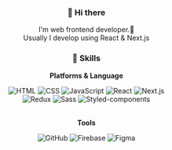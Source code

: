 <div align='center'>
 
 ### 👋 Hi there 

 I'm web frontend developer.🚀  
Usually I develop using React & Next.js


### 💪 Skills

**Platforms & Language**

<div>
  <img alt="HTML" src ="https://img.shields.io/badge/HTML-E34F26?&style=flat-square&logo=html5&logoColor=white"/>
  <img alt="CSS" src ="https://img.shields.io/badge/CSS-1572B6?&style=flat-square&logo=css3&logoColor=white"/>
  <img alt="JavaScript" src ="https://img.shields.io/badge/JavaScript-F7DF1E?&style=flat-square&logo=JavaScript&logoColor=white"/>
  <img alt="React" src ="https://img.shields.io/badge/React-61DAFB?&style=flat-square&logo=React&logoColor=white"/>
  <img alt="Next.js" src ="https://img.shields.io/badge/Next.js-dddddd?&style=flat-square&logo=Next.js&logoColor=black"/> <br/>
  <img alt="Redux" src ="https://img.shields.io/badge/Redux-764ABC?&style=flat-square&logo=Redux&logoColor=white"/>
  <img alt="Sass" src ="https://img.shields.io/badge/Sass-CC6699?&style=flat-square&logo=Sass&logoColor=white"/>
  <img alt="Styled-components" src ="https://img.shields.io/badge/Styled-components-DB7093?&style=flat-square&logo=styled-components&logoColor=white"/>
 
</div>

<br/>

**Tools**

<div>
  <img alt="GitHub" src ="https://img.shields.io/badge/GitHub-F05032?&style=flat-square&logo=GitHub&logoColor=white"/>
  <img alt="Firebase" src ="https://img.shields.io/badge/Firebase-FFCA28?&style=flat-square&logo=Firebase&logoColor=white"/>
  <img alt="Figma" src ="https://img.shields.io/badge/Figma-F24E1E?&style=flat-square&logo=Figma&logoColor=white"/>
</div>


</div>




<!--
**mrlee323/mrlee323** is a ✨ _special_ ✨ repository because its `README.md` (this file) appears on your GitHub profile.

Here are some ideas to get you started:

- 🔭 I’m currently working on ...
- 🌱 I’m currently learning ...
- 👯 I’m looking to collaborate on ...
- 🤔 I’m looking for help with ...
- 💬 Ask me about ...
- 📫 How to reach me: ...
- 😄 Pronouns: ...
- ⚡ Fun fact: ...
-->
